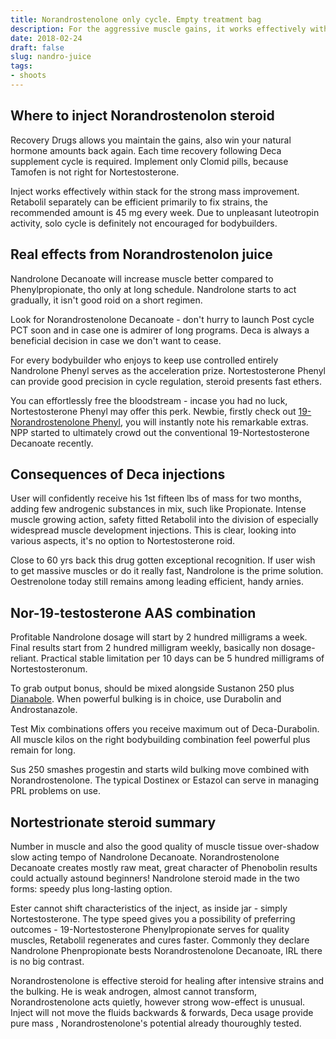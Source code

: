 ```yaml
---
title: Norandrostenolone only cycle. Empty treatment bag
description: For the aggressive muscle gains, it works effectively within combination. Deca-Durabolin solo cycle is good enough primarily for injury cure, where the appropriate week dosage is 45 mg. Be smarter, read and learn
date: 2018-02-24
draft: false
slug: nandro-juice
tags:
- shoots
---
```


## Where to inject Norandrostenolon steroid

Recovery Drugs allows you maintain the gains, also win your natural hormone amounts back again. Each time recovery following Deca supplement cycle is required. Implement only Clomid pills, because Таmofen is not right for Nortestosterone. 

Inject works effectively within stack for the strong mass improvement. Retabolil separately can be efficient primarily to fix strains, the recommended amount is 45 mg every week. Due to unpleasant luteotropin activity, solo cycle is definitely not encouraged for bodybuilders.



## Real effects from Norandrostenolon juice

Nandrolone Decanoate will increase muscle better compared to Phenylpropionate, tho only at long schedule. Nandrolone starts to act gradually, it isn't good roid on a short regimen.

Look for Norandrostenolone Decanoate - don't hurry to launch Post cycle PCT soon and in case one is admirer of long programs. Deca is always a beneficial decision in case we don't want to cease.

For every bodybuilder who enjoys to keep use controlled entirely Nandrolone Phenyl serves as the acceleration prize. Nortestosterone Phenyl can provide good precision in cycle regulation, steroid presents fast ethers.

You can effortlessly free the bloodstream - incase you had no luck, Nortestosterone Phenyl may offer this perk. Newbie, firstly check out [19-Norandrostenolone Phenyl](https://georgeprof.github.io/post/nandro-phenyl-juice/), you will instantly note his remarkable extras. NPP started to ultimately crowd out the conventional 19-Nortestosterone Decanoate recently.



## Consequences of Deca injections

User will confidently receive his 1st fifteen lbs of mass for two months, adding few androgenic substances in mix, such like Propionate. Intense muscle growing action, safety fitted Retabolil into the division of especially widespread muscle development injections. This is clear, looking into various aspects, it's no option to Nortestosterone roid.

Close to 60 yrs back this drug gotten exceptional recognition. If user wish to get massive muscles or do it really fast, Nandrolone is the prime solution. Oestrenolone today still remains among leading efficient, handy arnies. 



## Nor-19-testosterone AAS combination

Profitable Nandrolone dosage will start by 2 hundred milligrams a week. Final results start from 2 hundred milligram weekly, basically non dosage-reliant. Practical stable limitation per 10 days can be 5 hundred milligrams of Nortestosteronum.

To grab output bonus, should be mixed alongside Sustanon 250 plus [Dianabole](https://georgeprof.github.io/post/dianabole/). When powerful bulking is in choice, use Durabolin and Androstanazole.

Test Mix combinations offers you receive maximum out of Deca-Durabolin. All muscle kilos on the right bodybuilding combination feel powerful plus remain for long.

Sus 250 smashes progestin and starts wild bulking move combined with Norandrostenolone. The typical Dostinex or Estazol can serve in managing PRL problems on use. 



## Nortestrionate steroid summary

Number in muscle and also the good quality of muscle tissue over-shadow slow acting tempo of Nandrolone Decanoate. Norandrostenolone Decanoate creates mostly raw meat, great character of Phenobolin results could actually astound beginners! Nandrolone steroid made in the two forms: speedy plus long-lasting option. 

Ester cannot shift characteristics of the inject, as inside jar - simply Nortestosterone. The type speed gives you a possibility of preferring outcomes - 19-Nortestosterone Phenylpropionate serves for quality muscles, Retabolil regenerates and cures faster. Commonly they declare Nandrolone Phenpropionate bests Norandrostenolone Decanoate, IRL there is no big contrast.

Norandrostenolone is effective steroid for healing after intensive strains and the bulking. He is weak androgen, almost cannot transform, Norandrostenolone acts quietly, however strong wow-effect is unusual. Inject will not move the fluids backwards & forwards, Deca usage provide pure mass , Norandrostenolone's potential already thouroughly tested.


























































































